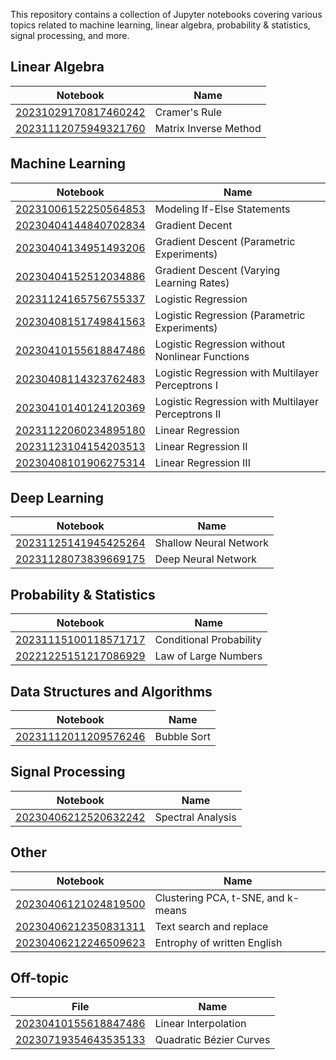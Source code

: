 
This repository contains a collection of Jupyter notebooks covering various topics related to machine learning, linear algebra, probability & statistics, signal processing, and more.

## Linear Algebra
| Notebook | Name |
| -------------------------------------------------------------------------------------------------------------- | ----------------------------------------- |
| [20231029170817460242](https://colab.research.google.com/drive/1MjqZpU3mJrOPoVSnRkY72grN_uO78LA4?usp=sharing) | Cramer's Rule |
| [20231112075949321760](https://colab.research.google.com/drive/1ouw0VAckjVbNzZEd3QXjRQyKW5KeSHg2?usp=sharing) | Matrix Inverse Method |


## Machine Learning

| Notebook | Name |
| -------------------------------------------------------------------------------------------------------------- | ----------------------------------------- |
| [20231006152250564853](https://colab.research.google.com/drive/1FPBsaUgrF5NS8oNYjD-Oj1skwl1O_4CV?usp=sharing) | Modeling If-Else Statements |
| [20230404144840702834](https://nbviewer.org/github/Thlurte/Vanilla/blob/main/Python/Sympy/20230404144840702834.ipynb) | Gradient Decent |
| [20230404134951493206](https://nbviewer.org/github/Thlurte/Vanilla/blob/main/Python/Numpy/20230404134951493206.ipynb) | Gradient Descent (Parametric Experiments) |
| [20230404152512034886](https://nbviewer.org/github/Thlurte/Vanilla/blob/main/Python/Numpy/20230404152512034886.ipynb) | Gradient Descent (Varying Learning Rates) |
| [20231124165756755337](https://colab.research.google.com/drive/1sXTXVqmzHd7YVNNj9JtaiaeVNq5DZ7rX?usp=sharing) | Logistic Regression |
| [20230408151749841563](https://nbviewer.org/github/Thlurte/Vanilla/blob/main/Python/Pytorch/20230408151749841563.ipynb) | Logistic Regression (Parametric Experiments) |
| [20230410155618847486](https://github.com/Thlurte/Vanilla/blob/main/Python/Pytorch/20230410155446627848.ipynb) | Logistic Regression without Nonlinear Functions |
| [20230408114323762483](https://nbviewer.org/github/Thlurte/Vanilla/blob/main/Python/Pytorch/20230408114323762483.ipynb) | Logistic Regression with Multilayer Perceptrons I |
| [20230410140124120369](https://github.com/Thlurte/Vanilla/blob/main/Python/Pytorch/20230410140124120369.ipynb) | Logistic Regression with Multilayer Perceptrons II  |
| [20231122060234895180](https://colab.research.google.com/drive/1U10FjHxTteuuTeCvIkp992mgRz9oWHSC?usp=sharing) | Linear Regression  |
| [20231123104154203513](https://colab.research.google.com/drive/18Xxr3lzGOPqgOI2rTucteNBTFnkCbLSl?usp=sharing) | Linear Regression II  |
| [20230408101906275314](https://nbviewer.org/github/Thlurte/Vanilla/blob/main/Python/Pytorch/20230408101906275314.ipynb) | Linear Regression III  |


## Deep Learning

| Notebook | Name |
| ------------------------------------------------------------------------------------------------------------------ | ----------------------- |
| [20231125141945425264](https://colab.research.google.com/drive/1OBV5cu6KOofFPcr-sBF9fc-5LimKclcr?usp=sharing) | Shallow Neural Network  |
| [20231128073839669175](https://colab.research.google.com/drive/1--WwFTO7OgLJcK0T0x5vgPVqWF0UMUyE?usp=sharing) | Deep Neural Network  |

## Probability & Statistics

| Notebook | Name |
| ------------------------------------------------------------------------------------------------------------------ | ----------------------- |
| [20231115100118571717](https://colab.research.google.com/drive/1sBepWG5N9hOW-uUOqfcmt9FExSWbUaiB?usp=sharing) | Conditional Probability |
| [20221225151217086929](https://nbviewer.org/github/Thlurte/Vanilla/blob/main/Python/Numpy/20221225151217086929.ipynb) | Law of Large Numbers |

## Data Structures and Algorithms

| Notebook | Name |
| ------------------------------------------------------------------------------------------------------------------ | ----------------------- |
| [20231112011209576246](#) | Bubble Sort |


## Signal Processing
| Notebook | Name |
| ------------------------------------------------------------------------------------------------------------------ | ----------------------- |
| [20230406212520632242](https://nbviewer.org/github/Thlurte/Vanilla/blob/main/Python/Numpy/101.ipynb) | Spectral Analysis |

## Other  

| Notebook | Name |
| ------------------------------------------------------------------------------------------------------------------ | ----------------------- |
| [20230406121024819500](https://nbviewer.org/github/Thlurte/Vanilla/blob/main/Python/Scikit-Learn/20230406100449170308.ipynb) | Clustering PCA, t-SNE, and k-means |
| [20230406212350831311](https://nbviewer.org/github/Thlurte/Vanilla/blob/main/Python/Regular%20Expressions/File-101.ipynb) | Text search and replace |
| [20230406212246509623](https://nbviewer.org/github/Thlurte/Vanilla/blob/main/Python/Pandas/File-102.ipynb) | Entrophy of written English |


## Off-topic

| File | Name |
|--------------- | --------------- |
| [20230410155618847486](https://dancing-yeot-955620.netlify.app) | Linear Interpolation |
| [20230719354643535133](https://stellar-panda-b4d359.netlify.app) |Quadratic Bézier Curves|